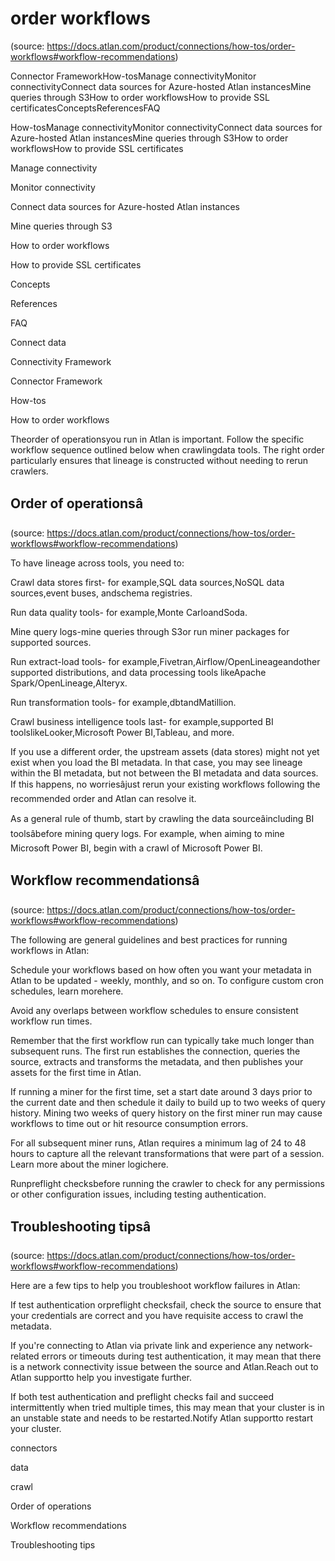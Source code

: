 # order workflows
(source: https://docs.atlan.com/product/connections/how-tos/order-workflows#workflow-recommendations)

Connector FrameworkHow-tosManage connectivityMonitor connectivityConnect data sources for Azure-hosted Atlan instancesMine queries through S3How to order workflowsHow to provide SSL certificatesConceptsReferencesFAQ

How-tosManage connectivityMonitor connectivityConnect data sources for Azure-hosted Atlan instancesMine queries through S3How to order workflowsHow to provide SSL certificates

Manage connectivity

Monitor connectivity

Connect data sources for Azure-hosted Atlan instances

Mine queries through S3

How to order workflows

How to provide SSL certificates

Concepts

References

FAQ

Connect data

Connectivity Framework

Connector Framework

How-tos

How to order workflows

Theorder of operationsyou run in Atlan is important. Follow the specific workflow sequence outlined below when crawlingdata tools. The right order particularly ensures that lineage is constructed without needing to rerun crawlers.



## Order of operationsâ
(source: https://docs.atlan.com/product/connections/how-tos/order-workflows#workflow-recommendations)

To have lineage across tools, you need to:

Crawl data stores first-  for example,SQL data sources,NoSQL data sources,event buses, andschema registries.

Run data quality tools-  for example,Monte CarloandSoda.

Mine query logs-mine queries through S3or run miner packages for supported sources.

Run extract-load tools-  for example,Fivetran,Airflow/OpenLineageandother supported distributions, and data processing tools likeApache Spark/OpenLineage,Alteryx.

Run transformation tools-  for example,dbtandMatillion.

Crawl business intelligence tools last-  for example,supported BI toolslikeLooker,Microsoft Power BI,Tableau, and more.

If you use a different order, the upstream assets (data stores) might not yet exist when you load the BI metadata. In that case, you may see lineage within the BI metadata, but not between the BI metadata and data sources. If this happens, no worriesâjust rerun your existing workflows following the recommended order and Atlan can resolve it.

As a general rule of thumb, start by crawling the data sourceâincluding BI toolsâbefore mining query logs. For example, when aiming to mine Microsoft Power BI, begin with a crawl of Microsoft Power BI.



## Workflow recommendationsâ
(source: https://docs.atlan.com/product/connections/how-tos/order-workflows#workflow-recommendations)

The following are general guidelines and best practices for running workflows in Atlan:

Schedule your workflows based on how often you want your metadata in Atlan to be updated   -  weekly, monthly, and so on. To configure custom cron schedules, learn morehere.

Avoid any overlaps between workflow schedules to ensure consistent workflow run times.

Remember that the first workflow run can typically take much longer than subsequent runs. The first run establishes the connection, queries the source, extracts and transforms the metadata, and then publishes your assets for the first time in Atlan.

If running a miner for the first time, set a start date around 3 days prior to the current date and then schedule it daily to build up to two weeks of query history. Mining two weeks of query history on the first miner run may cause workflows to time out or hit resource consumption errors.

For all subsequent miner runs, Atlan requires a minimum lag of 24 to 48 hours to capture all the relevant transformations that were part of a session. Learn more about the miner logichere.

Runpreflight checksbefore running the crawler to check for any permissions or other configuration issues, including testing authentication.



## Troubleshooting tipsâ
(source: https://docs.atlan.com/product/connections/how-tos/order-workflows#workflow-recommendations)

Here are a few tips to help you troubleshoot workflow failures in Atlan:

If test authentication orpreflight checksfail, check the source to ensure that your credentials are correct and you have requisite access to crawl the metadata.

If you're connecting to Atlan via private link and experience any network-related errors or timeouts during test authentication, it may mean that there is a network connectivity issue between the source and Atlan.Reach out to Atlan supportto help you investigate further.

If both test authentication and preflight checks fail and succeed intermittently when tried multiple times, this may mean that your cluster is in an unstable state and needs to be restarted.Notify Atlan supportto restart your cluster.

connectors

data

crawl

Order of operations

Workflow recommendations

Troubleshooting tips
